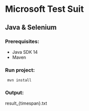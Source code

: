 # Microsoft Test Suit
## Java & Selenium


### Prerequisites:
- Java SDK 14
- Maven


### Run project:
```
 mvn install

```

### Output:
result_{timespan}.txt

